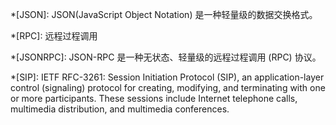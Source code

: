 
*[JSON]: JSON(JavaScript Object Notation) 是一种轻量级的数据交换格式。

*[RPC]: 远程过程调用

*[JSONRPC]: JSON-RPC 是一种无状态、轻量级的远程过程调用 (RPC) 协议。

*[SIP]:
   IETF RFC-3261: Session Initiation Protocol (SIP), an application-layer control (signaling) protocol for creating, modifying, and terminating  with one or more participants. These sessions include Internet telephone calls, multimedia distribution, and multimedia conferences.
